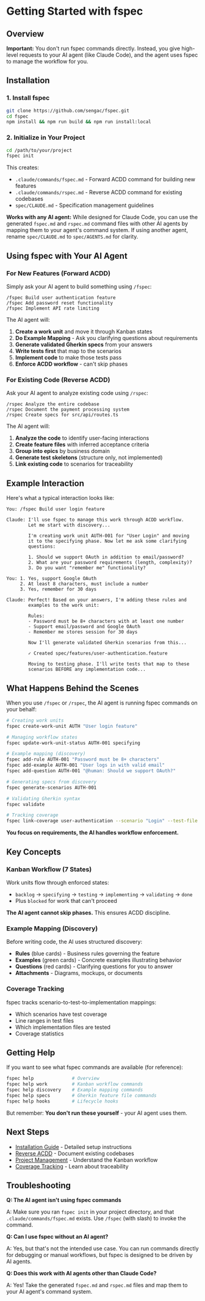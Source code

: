 # Getting Started with fspec

## Overview

**Important:** You don't run fspec commands directly. Instead, you give high-level requests to your AI agent (like Claude Code), and the agent uses fspec to manage the workflow for you.

## Installation

### 1. Install fspec

```bash
git clone https://github.com/sengac/fspec.git
cd fspec
npm install && npm run build && npm run install:local
```

### 2. Initialize in Your Project

```bash
cd /path/to/your/project
fspec init
```

This creates:
- `.claude/commands/fspec.md` - Forward ACDD command for building new features
- `.claude/commands/rspec.md` - Reverse ACDD command for existing codebases
- `spec/CLAUDE.md` - Specification management guidelines

**Works with any AI agent:** While designed for Claude Code, you can use the generated `fspec.md` and `rspec.md` command files with other AI agents by mapping them to your agent's command system. If using another agent, rename `spec/CLAUDE.md` to `spec/AGENTS.md` for clarity.

## Using fspec with Your AI Agent

### For New Features (Forward ACDD)

Simply ask your AI agent to build something using `/fspec`:

```
/fspec Build user authentication feature
/fspec Add password reset functionality
/fspec Implement API rate limiting
```

The AI agent will:
1. **Create a work unit** and move it through Kanban states
2. **Do Example Mapping** - Ask you clarifying questions about requirements
3. **Generate validated Gherkin specs** from your answers
4. **Write tests first** that map to the scenarios
5. **Implement code** to make those tests pass
6. **Enforce ACDD workflow** - can't skip phases

### For Existing Code (Reverse ACDD)

Ask your AI agent to analyze existing code using `/rspec`:

```
/rspec Analyze the entire codebase
/rspec Document the payment processing system
/rspec Create specs for src/api/routes.ts
```

The AI agent will:
1. **Analyze the code** to identify user-facing interactions
2. **Create feature files** with inferred acceptance criteria
3. **Group into epics** by business domain
4. **Generate test skeletons** (structure only, not implemented)
5. **Link existing code** to scenarios for traceability

## Example Interaction

Here's what a typical interaction looks like:

```
You: /fspec Build user login feature

Claude: I'll use fspec to manage this work through ACDD workflow.
        Let me start with discovery...

        I'm creating work unit AUTH-001 for "User Login" and moving
        it to the specifying phase. Now let me ask some clarifying
        questions:

        1. Should we support OAuth in addition to email/password?
        2. What are your password requirements (length, complexity)?
        3. Do you want "remember me" functionality?

You: 1. Yes, support Google OAuth
     2. At least 8 characters, must include a number
     3. Yes, remember for 30 days

Claude: Perfect! Based on your answers, I'm adding these rules and
        examples to the work unit:

        Rules:
        - Password must be 8+ characters with at least one number
        - Support email/password and Google OAuth
        - Remember me stores session for 30 days

        Now I'll generate validated Gherkin scenarios from this...

        ✓ Created spec/features/user-authentication.feature

        Moving to testing phase. I'll write tests that map to these
        scenarios BEFORE any implementation code...
```

## What Happens Behind the Scenes

When you use `/fspec` or `/rspec`, the AI agent is running fspec commands on your behalf:

```bash
# Creating work units
fspec create-work-unit AUTH "User login feature"

# Managing workflow states
fspec update-work-unit-status AUTH-001 specifying

# Example mapping (discovery)
fspec add-rule AUTH-001 "Password must be 8+ characters"
fspec add-example AUTH-001 "User logs in with valid email"
fspec add-question AUTH-001 "@human: Should we support OAuth?"

# Generating specs from discovery
fspec generate-scenarios AUTH-001

# Validating Gherkin syntax
fspec validate

# Tracking coverage
fspec link-coverage user-authentication --scenario "Login" --test-file ...
```

**You focus on requirements, the AI handles workflow enforcement.**

## Key Concepts

### Kanban Workflow (7 States)

Work units flow through enforced states:
- `backlog` → `specifying` → `testing` → `implementing` → `validating` → `done`
- Plus `blocked` for work that can't proceed

**The AI agent cannot skip phases.** This ensures ACDD discipline.

### Example Mapping (Discovery)

Before writing code, the AI uses structured discovery:
- **Rules** (blue cards) - Business rules governing the feature
- **Examples** (green cards) - Concrete examples illustrating behavior
- **Questions** (red cards) - Clarifying questions for you to answer
- **Attachments** - Diagrams, mockups, or documents

### Coverage Tracking

fspec tracks scenario-to-test-to-implementation mappings:
- Which scenarios have test coverage
- Line ranges in test files
- Which implementation files are tested
- Coverage statistics

## Getting Help

If you want to see what fspec commands are available (for reference):

```bash
fspec help              # Overview
fspec help work         # Kanban workflow commands
fspec help discovery    # Example mapping commands
fspec help specs        # Gherkin feature file commands
fspec help hooks        # Lifecycle hooks
```

But remember: **You don't run these yourself** - your AI agent uses them.

## Next Steps

- [Installation Guide](./installation.md) - Detailed setup instructions
- [Reverse ACDD](./reverse-acdd.md) - Document existing codebases
- [Project Management](./project-management.md) - Understand the Kanban workflow
- [Coverage Tracking](./coverage-tracking.md) - Learn about traceability

## Troubleshooting

**Q: The AI agent isn't using fspec commands**

A: Make sure you ran `fspec init` in your project directory, and that `.claude/commands/fspec.md` exists. Use `/fspec` (with slash) to invoke the command.

**Q: Can I use fspec without an AI agent?**

A: Yes, but that's not the intended use case. You can run commands directly for debugging or manual workflows, but fspec is designed to be driven by AI agents.

**Q: Does this work with AI agents other than Claude Code?**

A: Yes! Take the generated `fspec.md` and `rspec.md` files and map them to your AI agent's command system.
